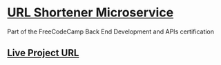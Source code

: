# [URL Shortener Microservice](https://www.freecodecamp.org/learn/back-end-development-and-apis/back-end-development-and-apis-projects/url-shortener-microservice)

Part of the FreeCodeCamp Back End Development and APIs certification
 
## [Live Project URL](https://url-shortener.irenesa.repl.co)

